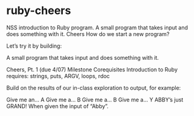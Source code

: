 # ruby-cheers
NSS introduction to Ruby program. A small program that takes input and does something with it.
Cheers
How do we start a new program?

Let’s try it by building:

A small program that takes input and does something with it.

Cheers, Pt. 1 (due 4/07)
Milestone Corequisites
Introduction to Ruby
requires: strings, puts, ARGV, loops, rdoc

Build on the results of our in-class exploration to output, for example:

Give me an... A
Give me a... B
Give me a... B
Give me a... Y
ABBY’s just GRAND!
When given the input of “Abby”.
